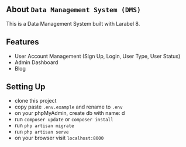 ## About ```Data Management System (DMS)```

This is a Data Management System built with Larabel 8.

## Features
- User Account Management (Sign Up, Login, User Type, User Status)
- Admin Dashboard
- Blog
## Setting Up

 - clone this project
 - copy paste ```.env.example``` and rename to ```.env```
 - on your phpMyAdmin, create db with name: d
 - run ```composer update``` or ```composer install```
 - run ```php artisan migrate```
 - run ```php artisan serve```
 - on your browser visit ```localhost:8000```



